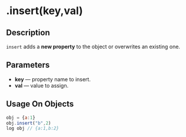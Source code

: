 # .insert(key,val)

## Description

`insert` adds a **new property** to the object or overwrites an existing one.

## Parameters

* **key** — property name to insert.
* **val** — value to assign.

## Usage On Objects

```javascript
obj = {a:1}
obj.insert("b",2)
log obj // {a:1,b:2}
```